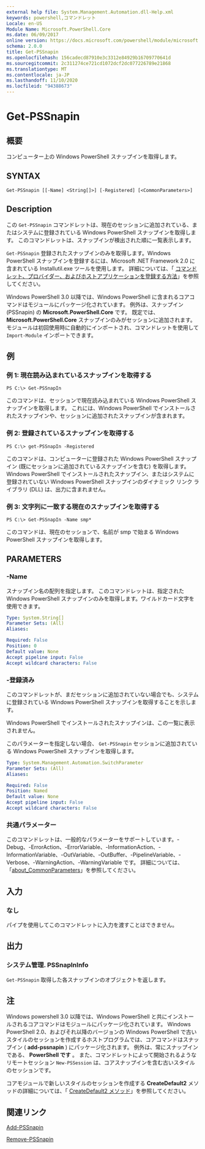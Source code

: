 ```yaml
---
external help file: System.Management.Automation.dll-Help.xml
keywords: powershell,コマンドレット
Locale: en-US
Module Name: Microsoft.PowerShell.Core
ms.date: 06/09/2017
online version: https://docs.microsoft.com/powershell/module/microsoft.powershell.core/get-pssnapin?view=powershell-5.1&WT.mc_id=ps-gethelp
schema: 2.0.0
title: Get-PSSnapin
ms.openlocfilehash: 156cadecd87910e3c3312e84929b16709770641d
ms.sourcegitcommit: 2c311274ce721cd1072dcf2dc077226789e21868
ms.translationtype: MT
ms.contentlocale: ja-JP
ms.lasthandoff: 11/10/2020
ms.locfileid: "94388673"
---
```

# Get-PSSnapin

## 概要
コンピューター上の Windows PowerShell スナップインを取得します。

## SYNTAX

```
Get-PSSnapin [[-Name] <String[]>] [-Registered] [<CommonParameters>]
```

## Description

この `Get-PSSnapin` コマンドレットは、現在のセッションに追加されている、またはシステムに登録されている Windows PowerShell スナップインを取得します。 このコマンドレットは、スナップインが検出された順に一覧表示します。

`Get-PSSnapin` 登録されたスナップインのみを取得します。Windows PowerShell スナップインを登録するには、Microsoft .NET Framework 2.0 に含まれている Installutil.exe ツールを使用します。 詳細については、「 [コマンドレット、プロバイダー、およびホストアプリケーションを登録する方法](/previous-versions//ms714644(v=vs.85))」を参照してください。

Windows PowerShell 3.0 以降では、Windows PowerShell に含まれるコアコマンドはモジュールにパッケージ化されています。 例外は、スナップイン (PSSnapin) の **Microsoft.PowerShell.Core** です。
既定では、 **Microsoft.PowerShell.Core** スナップインのみがセッションに追加されます。 モジュールは初回使用時に自動的にインポートされ、コマンドレットを使用して `Import-Module` インポートできます。

## 例

### 例 1: 現在読み込まれているスナップインを取得する

```
PS C:\> Get-PSSnapIn
```

このコマンドは、セッションで現在読み込まれている Windows PowerShell スナップインを取得します。 これには、Windows PowerShell でインストールされたスナップインや、セッションに追加されたスナップインが含まれます。

### 例 2: 登録されているスナップインを取得する

```
PS C:\> get-PSSnapIn -Registered
```

このコマンドは、コンピューターに登録された Windows PowerShell スナップイン (既にセッションに追加されているスナップインを含む) を取得します。 Windows PowerShell でインストールされたスナップイン、またはシステムに登録されていない Windows PowerShell スナップインのダイナミック リンク ライブラリ (DLL) は、出力に含まれません。

### 例 3: 文字列に一致する現在のスナップインを取得する

```
PS C:\> Get-PSSnapIn -Name smp*
```

このコマンドは、現在のセッションで、名前が smp で始まる Windows PowerShell スナップインを取得します。

## PARAMETERS

### -Name

スナップイン名の配列を指定します。 このコマンドレットは、指定された Windows PowerShell スナップインのみを取得します。ワイルドカード文字を使用できます。

```yaml
Type: System.String[]
Parameter Sets: (All)
Aliases:

Required: False
Position: 0
Default value: None
Accept pipeline input: False
Accept wildcard characters: False
```

### -登録済み

このコマンドレットが、まだセッションに追加されていない場合でも、システムに登録されている Windows PowerShell スナップインを取得することを示します。

Windows PowerShell でインストールされたスナップインは、この一覧に表示されません。

このパラメーターを指定しない場合、 `Get-PSSnapin` セッションに追加されている Windows PowerShell スナップインを取得します。

```yaml
Type: System.Management.Automation.SwitchParameter
Parameter Sets: (All)
Aliases:

Required: False
Position: Named
Default value: None
Accept pipeline input: False
Accept wildcard characters: False
```

### 共通パラメーター

このコマンドレットは、一般的なパラメーターをサポートしています。-Debug、-ErrorAction、-ErrorVariable、-InformationAction、-InformationVariable、-OutVariable、-OutBuffer、-PipelineVariable、-Verbose、-WarningAction、-WarningVariable です。 詳細については、「[about_CommonParameters](https://go.microsoft.com/fwlink/?LinkID=113216)」を参照してください。

## 入力

### なし
パイプを使用してこのコマンドレットに入力を渡すことはできません。

## 出力

### システム管理. PSSnapInInfo

`Get-PSSnapin` 取得した各スナップインのオブジェクトを返します。

## 注

Windows powershell 3.0 以降では、Windows PowerShell と共にインストールされるコアコマンドはモジュールにパッケージ化されています。 Windows PowerShell 2.0、およびそれ以降のバージョンの Windows PowerShell で古いスタイルのセッションを作成するホストプログラムでは、コアコマンドはスナップイン ( **add-pssnapin** ) にパッケージ化されます。 例外は、常にスナップインである、 **PowerShell です** 。 また、コマンドレットによって開始されるようなリモートセッション `New-PSSession` は、コアスナップインを含む古いスタイルのセッションです。

 コアモジュールで新しいスタイルのセッションを作成する **CreateDefault2** メソッドの詳細については、「 [CreateDefault2 メソッド](/dotnet/api/system.management.automation.runspaces.initialsessionstate.createdefault2#System_Management_Automation_Runspaces_InitialSessionState_CreateDefault2)」を参照してください。

## 関連リンク

[Add-PSSnapin](Add-PSSnapin.md)

[Remove-PSSnapin](Remove-PSSnapin.md)
